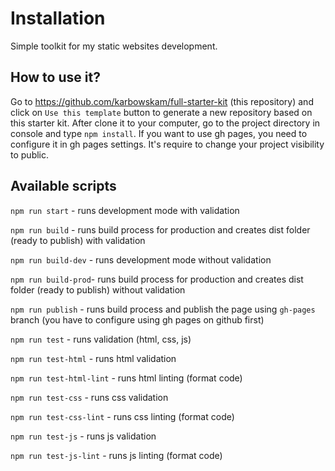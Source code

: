 # Installation

Simple toolkit for my static websites development.

## How to use it?

Go to https://github.com/karbowskam/full-starter-kit (this repository) and click on `Use this template` button to generate a new repository based on this starter kit. 
After clone it to your computer, go to the project directory in console and type `npm install`.
If you want to use gh pages, you need to configure it in gh pages settings. It's require to change your project visibility to public.

## Available scripts

`npm run start` - runs development mode with validation

`npm run build` - runs build process for production and creates dist folder (ready to publish) with validation

`npm run build-dev` - runs development mode without validation

`npm run build-prod`- runs build process for production and creates dist folder (ready to publish) without validation

`npm run publish` - runs build process and publish the page using `gh-pages` branch (you have to configure using gh pages on github first)

`npm run test` - runs validation (html, css, js)

`npm run test-html` - runs html validation

`npm run test-html-lint` - runs html linting (format code)

`npm run test-css` - runs css validation

`npm run test-css-lint` - runs css linting (format code)

`npm run test-js` - runs js validation

`npm run test-js-lint` - runs js linting (format code)
